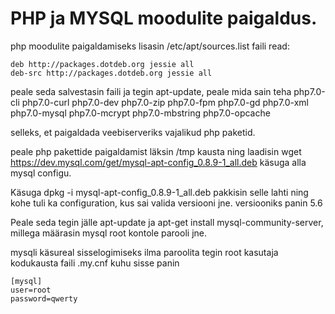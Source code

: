 # PHP ja MYSQL moodulite paigaldus.

php moodulite paigaldamiseks lisasin /etc/apt/sources.list faili read: 
```
deb http://packages.dotdeb.org jessie all
deb-src http://packages.dotdeb.org jessie all
```
peale seda salvestasin faili ja tegin apt-update, peale mida sain teha php7.0-cli php7.0-curl php7.0-dev php7.0-zip php7.0-fpm php7.0-gd php7.0-xml php7.0-mysql php7.0-mcrypt php7.0-mbstring php7.0-opcache

selleks, et paigaldada veebiserveriks vajalikud php paketid. 

peale php pakettide paigaldamist läksin /tmp kausta ning laadisin wget https://dev.mysql.com/get/mysql-apt-config_0.8.9-1_all.deb
käsuga alla mysql configu.

Käsuga dpkg -i mysql-apt-config_0.8.9-1_all.deb pakkisin selle lahti ning kohe tuli ka configuration, kus sai valida
versiooni jne. versiooniks panin 5.6


Peale seda tegin jälle apt-update ja apt-get install mysql-community-server, millega määrasin mysql root kontole parooli jne.


mysqli käsureal sisselogimiseks ilma paroolita tegin root kasutaja kodukausta faili .my.cnf kuhu sisse panin
```
[mysql]
user=root
password=qwerty
```
